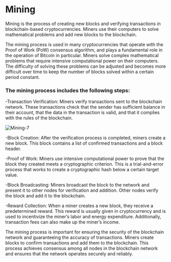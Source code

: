 # Mining

Mining is the process of creating new blocks and verifying transactions in blockchain-based cryptocurrencies. Miners use their computers to solve mathematical problems and add new blocks to the blockchain.

The mining process is used in many cryptocurrencies that operate with the Proof of Work (PoW) consensus algorithm, and plays a fundamental role in the operation of Bitcoin in particular. Miners solve complex mathematical problems that require intensive computational power on their computers. The difficulty of solving these problems can be adjusted and becomes more difficult over time to keep the number of blocks solved within a certain period constant.

### The mining process includes the following steps:
  
-Transaction Verification: Miners verify transactions sent to the blockchain network. These transactions check that the sender has sufficient balance in their account, that the data in the transaction is valid, and that it complies with the rules of the blockchain.

![Mining-7](https://github.com/umaysafak/Blockchain-Fundamentals/assets/83416728/d7cb77f5-ddb3-4865-9360-b786ad8797f3)

-Block Creation: After the verification process is completed, miners create a new block. This block contains a list of confirmed transactions and a block header.

-Proof of Work: Miners use intensive computational power to prove that the block they created meets a cryptographic criterion. This is a trial-and-error process that works to create a cryptographic hash below a certain target value.

-Block Broadcasting: Miners broadcast the block to the network and present it to other nodes for verification and addition. Other nodes verify the block and add it to the blockchain.

-Reward Collection: When a miner creates a new block, they receive a predetermined reward. This reward is usually given in cryptocurrency and is used to incentivize the miner’s labor and energy expenditure. Additionally, transaction fees can also make up the miner’s income.

The mining process is important for ensuring the security of the blockchain network and guaranteeing the accuracy of transactions. Miners create blocks to confirm transactions and add them to the blockchain. This process achieves consensus among all nodes in the blockchain network and ensures that the network operates securely and reliably.
